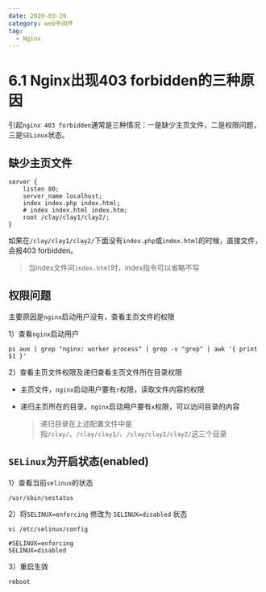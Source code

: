 ```yaml
---
date: 2020-03-20
category: web中间件
tag:
  - Nginx
---
```


# 6.1 Nginx出现403 forbidden的三种原因

引起`nginx 403 forbidden`通常是三种情况：一是缺少主页文件，二是权限问题，三是`SELinux`状态。

## 缺少主页文件

```nginx
server {
    listen 80;
    server_name localhost;
    index index.php index.html;
    # index index.html index.htm;
    root /clay/clay1/clay2/;
}
```

如果在`/clay/clay1/clay2/`下面没有`index.php`或`index.html`的时候，直接文件，会报403 forbidden。

> 当index文件问`index.html`时，index指令可以省略不写

## 权限问题

主要原因是`nginx`启动用户没有，查看主页文件的权限

1）查看`nginx`启动用户

```shell
ps aux | grep "nginx: worker process" | grep -v "grep" | awk '{ print $1 }'
```

2）查看主页文件权限及递归查看主页文件所在目录权限

* 主页文件，`nginx`启动用户要有`r`权限，读取文件内容的权限

* 递归主页所在的目录，`nginx`启动用户要有`x`权限，可以访问目录的内容

  > 递归目录在上述配置文件中是指`/clay/`、`/clay/clay1/`、`/clay/clay1/clay2/`这三个目录

## `SELinux`为开启状态(enabled)

1）查看当前`selinux`的状态

```shell
/usr/sbin/sestatus 
```

2）将`SELINUX=enforcing` 修改为 `SELINUX=disabled` 状态

```shell
vi /etc/selinux/config

#SELINUX=enforcing
SELINUX=disabled
```

3）重启生效

```shell
reboot
```
